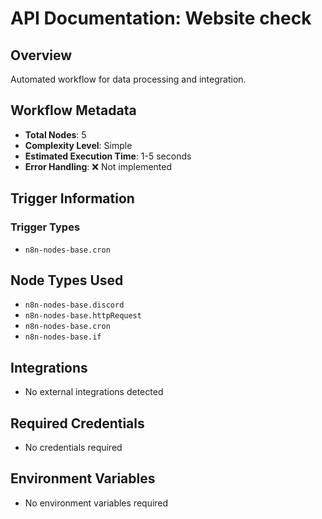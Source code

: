 # API Documentation: Website check

## Overview
Automated workflow for data processing and integration.

## Workflow Metadata
- **Total Nodes**: 5
- **Complexity Level**: Simple
- **Estimated Execution Time**: 1-5 seconds
- **Error Handling**: ❌ Not implemented

## Trigger Information
### Trigger Types
- `n8n-nodes-base.cron`

## Node Types Used
- `n8n-nodes-base.discord`
- `n8n-nodes-base.httpRequest`
- `n8n-nodes-base.cron`
- `n8n-nodes-base.if`

## Integrations
- No external integrations detected

## Required Credentials
- No credentials required

## Environment Variables
- No environment variables required
